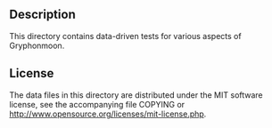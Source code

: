 Description
------------

This directory contains data-driven tests for various aspects of Gryphonmoon.

License
--------

The data files in this directory are distributed under the MIT software
license, see the accompanying file COPYING or
http://www.opensource.org/licenses/mit-license.php.

